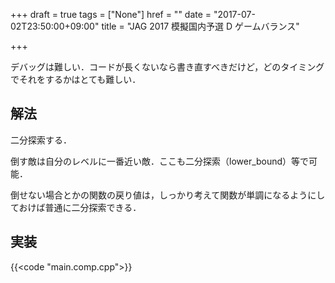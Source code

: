 +++
draft = true
tags = ["None"]
href = ""
date = "2017-07-02T23:50:00+09:00"
title = "JAG 2017 模擬国内予選 D ゲームバランス"

+++

デバッグは難しい．コードが長くないなら書き直すべきだけど，どのタイミングでそれをするかはとても難しい．

<!--more-->

## 解法

二分探索する．

倒す敵は自分のレベルに一番近い敵．ここも二分探索（lower_bound）等で可能．

倒せない場合とかの関数の戻り値は，しっかり考えて関数が単調になるようにしておけば普通に二分探索できる．

## 実装

{{<code "main.comp.cpp">}}